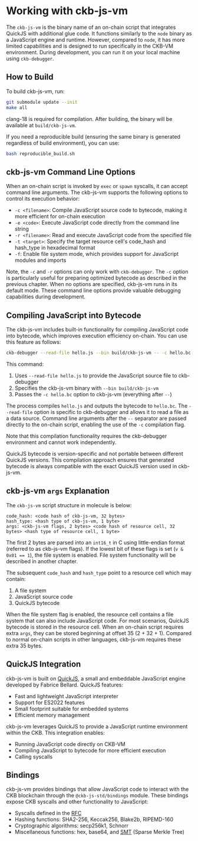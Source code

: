 # Working with ckb-js-vm

The `ckb-js-vm` is the binary name of an on-chain script that integrates QuickJS with additional glue code. It
functions similarly to the `node` binary as a JavaScript engine and runtime. However, compared to `node`, it has more
limited capabilities and is designed to run specifically in the CKB-VM environment. During development, you can run it
on your local machine using `ckb-debugger`.

## How to Build

To build ckb-js-vm, run:

```bash
git submodule update --init
make all
```

clang-18 is required for compilation. After building, the binary will be available at `build/ckb-js-vm`.

If you need a reproducible build (ensuring the same binary is generated regardless of build environment), you can use:

```bash
bash reproducible_build.sh
```

## ckb-js-vm Command Line Options

When an on-chain script is invoked by `exec` or `spawn` syscalls, it can accept command line arguments. The
ckb-js-vm supports the following options to control its execution behavior:

- `-c <filename>`: Compile JavaScript source code to bytecode, making it more efficient for on-chain execution
- `-e <code>`: Execute JavaScript code directly from the command line string
- `-r <filename>`: Read and execute JavaScript code from the specified file
- `-t <target>`: Specify the target resource cell's code_hash and hash_type in hexadecimal format
- `-f`: Enable file system mode, which provides support for JavaScript modules and imports

Note, the `-c` and `-r` options can only work with `ckb-debugger`.  The `-c` option is particularly useful for preparing
optimized bytecode as described in the previous chapter. When no options are specified, ckb-js-vm runs in its default
mode. These command line options provide valuable debugging capabilities during development.

## Compiling JavaScript into Bytecode

The ckb-js-vm includes built-in functionality for compiling JavaScript code into bytecode, which improves execution
efficiency on-chain. You can use this feature as follows:

```bash
ckb-debugger --read-file hello.js --bin build/ckb-js-vm -- -c hello.bc
```

This command:
1. Uses `--read-file hello.js` to provide the JavaScript source file to ckb-debugger
2. Specifies the ckb-js-vm binary with `--bin build/ckb-js-vm`
3. Passes the `-c hello.bc` option to ckb-js-vm (everything after `--`)

The process compiles `hello.js` and outputs the bytecode to `hello.bc`. The `--read-file` option is specific to
ckb-debugger and allows it to read a file as a data source. Command line arguments after the `--` separator are passed
directly to the on-chain script, enabling the use of the `-c` compilation flag.

Note that this compilation functionality requires the ckb-debugger environment and cannot work independently.

QuickJS bytecode is version-specific and not portable between different QuickJS versions. This compilation approach
ensures that generated bytecode is always compatible with the exact QuickJS version used in ckb-js-vm.

## ckb-js-vm `args` Explanation

The `ckb-js-vm` script structure in molecule is below:
```
code_hash: <code hash of ckb-js-vm, 32 bytes>
hash_type: <hash type of ckb-js-vm, 1 byte>
args: <ckb-js-vm flags, 2 bytes> <code hash of resource cell, 32 bytes> <hash type of resource cell, 1 byte>
```

The first 2 bytes are parsed into an `int16_t` in C using little-endian format (referred to as ckb-js-vm flags). If
the lowest bit of these flags is set (`v & 0x01 == 1`), the file system is enabled. File system functionality will be
described in another chapter.

The subsequent `code_hash` and `hash_type` point to a resource cell which may contain:
1. A file system
2. JavaScript source code
3. QuickJS bytecode

When the file system flag is enabled, the resource cell contains a file system that can also include JavaScript code.
For most scenarios, QuickJS bytecode is stored in the resource cell. When an on-chain script requires extra `args`,
they can be stored beginning at offset 35 (2 + 32 + 1). Compared to normal on-chain scripts in other languages,
ckb-js-vm requires these extra 35 bytes.

## QuickJS Integration

ckb-js-vm is built on [QuickJS](https://bellard.org/quickjs/), a small and embeddable JavaScript engine developed by
Fabrice Bellard. QuickJS features:

- Fast and lightweight JavaScript interpreter
- Support for ES2022 features
- Small footprint suitable for embedded systems
- Efficient memory management

ckb-js-vm leverages QuickJS to provide a JavaScript runtime environment within the CKB. This integration enables:

- Running JavaScript code directly on CKB-VM
- Compiling JavaScript to bytecode for more efficient execution
- Calling syscalls

## Bindings

ckb-js-vm provides bindings that allow JavaScript code to interact with the CKB blockchain through the
`@ckb-js-std/bindings` module. These bindings expose CKB syscalls and other functionality to JavaScript:

- Syscalls defined in the [RFC](https://github.com/nervosnetwork/rfcs)
- Hashing functions: SHA2-256, Keccak256, Blake2b, RIPEMD-160
- Cryptographic algorithms: secp256k1, Schnorr
- Miscellaneous functions: hex, base64, and [SMT](https://github.com/nervosnetwork/sparse-merkle-tree) (Sparse Merkle Tree)

